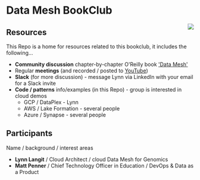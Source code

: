 # Data Mesh BookClub

<img src="https://learning.oreilly.com/library/cover/9781492092384/250w/" align=right>

## Resources

This Repo is a home for resources related to this bookclub, it includes the following...

- **Community discussion** chapter-by-chapter O'Reilly book ['Data Mesh'](https://www.oreilly.com/library/view/data-mesh/9781492092384/)
- Regular **meetings** (and recorded / posted to [YouTube](https://www.youtube.com/playlist?list=PL4Q4HssKcxYunGOPCphuUmilOhIrN-JUq))
- **Slack** (for more discussion) - message Lynn via LinkedIn with your email for a Slack invite
- **Code / patterns** info/examples (in this Repo) - group is interested in cloud demos
    - GCP / DataPlex - Lynn 
    - AWS / Lake Formation - several people
    - Azure / Synapse - several people

## Participants

Name / background / interest areas
- **Lynn Langit** / Cloud Architect / cloud Data Mesh for Genomics
- **Matt Penner** / Chief Technology Officer in Education / DevOps & Data as a Product
